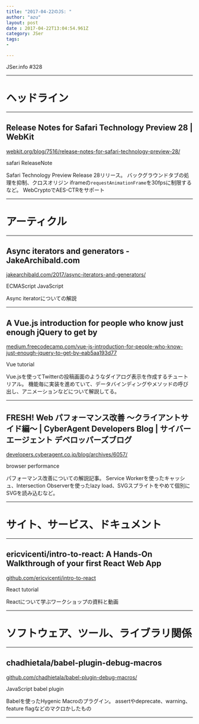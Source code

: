 ```yaml
---
title: "2017-04-22のJS: "
author: "azu"
layout: post
date : 2017-04-22T13:04:54.961Z
category: JSer
tags:
-

---
```


JSer.info #328

----

<h1 class="site-genre">ヘッドライン</h1>

----

## Release Notes for Safari Technology Preview 28 | WebKit
[webkit.org/blog/7516/release-notes-for-safari-technology-preview-28/](https://webkit.org/blog/7516/release-notes-for-safari-technology-preview-28/ "Release Notes for Safari Technology Preview 28 | WebKit")
<p class="jser-tags jser-tag-icon"><span class="jser-tag">safari</span> <span class="jser-tag">ReleaseNote</span></p>

Safari Technology Preview Release 28リリース。
バックグラウンドタブの処理を抑制、クロスオリジン iframeの`requestAnimationFrame`を30fpsに制限するなど。
WebCryptoでAES-CTRをサポート


----
<h1 class="site-genre">アーティクル</h1>

----

## Async iterators and generators - JakeArchibald.com
[jakearchibald.com/2017/async-iterators-and-generators/](https://jakearchibald.com/2017/async-iterators-and-generators/ "Async iterators and generators - JakeArchibald.com")
<p class="jser-tags jser-tag-icon"><span class="jser-tag">ECMAScript</span> <span class="jser-tag">JavaScript</span></p>

Async iteratorについての解説


----

## A Vue.js introduction for people who know just enough jQuery to get by
[medium.freecodecamp.com/vue-js-introduction-for-people-who-know-just-enough-jquery-to-get-by-eab5aa193d77](https://medium.freecodecamp.com/vue-js-introduction-for-people-who-know-just-enough-jquery-to-get-by-eab5aa193d77 "A Vue.js introduction for people who know just enough jQuery to get by")
<p class="jser-tags jser-tag-icon"><span class="jser-tag">Vue</span> <span class="jser-tag">tutorial</span></p>

Vue.jsを使ってTwitterの投稿画面のようなダイアログ表示を作成するチュートリアル。
機能毎に実装を進めていて、データバインディングやメソッドの呼び出し、アニメーションなどについて解説してる。


----

## FRESH! Web パフォーマンス改善 〜クライアントサイド編〜 | CyberAgent Developers Blog | サイバーエージェント デベロッパーズブログ
[developers.cyberagent.co.jp/blog/archives/6057/](https://developers.cyberagent.co.jp/blog/archives/6057/ "FRESH! Web パフォーマンス改善 〜クライアントサイド編〜 | CyberAgent Developers Blog | サイバーエージェント デベロッパーズブログ")
<p class="jser-tags jser-tag-icon"><span class="jser-tag">browser</span> <span class="jser-tag">performance</span></p>

パフォーマンス改善についての解説記事。
Service Workerを使ったキャッシュ、Intersection Observerを使ったlazy load、SVGスプライトをやめて個別にSVGを読み込むなど。


----
<h1 class="site-genre">サイト、サービス、ドキュメント</h1>

----

## ericvicenti/intro-to-react: A Hands-On Walkthrough of your first React Web App
[github.com/ericvicenti/intro-to-react](https://github.com/ericvicenti/intro-to-react "ericvicenti/intro-to-react: A Hands-On Walkthrough of your first React Web App")
<p class="jser-tags jser-tag-icon"><span class="jser-tag">React</span> <span class="jser-tag">tutorial</span></p>

Reactについて学ぶワークショップの資料と動画


----
<h1 class="site-genre">ソフトウェア、ツール、ライブラリ関係</h1>

----

## chadhietala/babel-plugin-debug-macros
[github.com/chadhietala/babel-plugin-debug-macros/](https://github.com/chadhietala/babel-plugin-debug-macros/ "chadhietala/babel-plugin-debug-macros")
<p class="jser-tags jser-tag-icon"><span class="jser-tag">JavaScript</span> <span class="jser-tag">babel</span> <span class="jser-tag">plugin</span></p>

Babelを使ったHygenic Macroのプラグイン。
assertやdeprecate、warning、feature flagなどのマクロかしたもの


----
